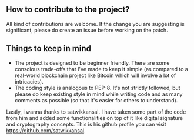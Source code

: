 ## How to contribute to the project?

All kind of contributions are welcome. If the change you are suggesting is significant, please do create an issue before working on the patch.

## Things to keep in mind

- The project is designed to be beginner friendly. There are some conscious trade-offs that I've made to keep it simple (as compared to a real-world blockchain project like Bitcoin which will involve a lot of intricacies).
- The coding style is analogous to PEP-8. It's not strictly followed, but please do keep existing style in mind while writing code and as many comments as possible (so that it's easier for others to understand).

Lastly, i wanna thanks to satwikkansal. I have taken some part of the code from him and added some functionalities on top of it like digital signature and cryptography concepts. This is his github profile you can visit https://github.com/satwikkansal.
